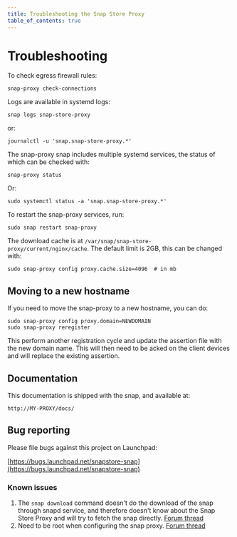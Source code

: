 ```yaml
---
title: Troubleshooting the Snap Store Proxy
table_of_contents: true
---
```


# Troubleshooting

To check egress firewall rules:

    snap-proxy check-connections

Logs are available in systemd logs:

    snap logs snap-store-proxy

or:

    journalctl -u 'snap.snap-store-proxy.*'


The snap-proxy snap includes multiple systemd services, the status of
which can be checked with:

    snap-proxy status

Or:

    sudo systemctl status -a 'snap.snap-store-proxy.*'

To restart the snap-proxy services, run:

    sudo snap restart snap-proxy

The download cache is at `/var/snap/snap-store-proxy/current/nginx/cache`.
The default limit is 2GB, this can be changed with:

    sudo snap-proxy config proxy.cache.size=4096  # in mb

## Moving to a new hostname

If you need to move the snap-proxy to a new hostname, you can do:

    sudo snap-proxy config proxy.domain=NEWDOMAIN
    sudo snap-proxy reregister

This perform another registration cycle and update the assertion file
with the new domain name.
This will then need to be acked on the client devices and will replace
the existing assertion.

## Documentation

This documentation is shipped with the snap, and available at:

    http://MY-PROXY/docs/

## Bug reporting

Please file bugs against this project on Launchpad:

[https://bugs.launchpad.net/snapstore-snap](https://bugs.launchpad.net/snapstore-snap)


### Known issues

1. The `snap download` command doesn't do the download of the snap through
   snapd service, and therefore doesn't know about the Snap Store Proxy
   and will try to fetch the snap directly. [Forum
   thread](https://forum.snapcraft.io/t/improvements-in-snap-download/1422)
2. Need to be root when configuring the snap proxy.
   [Forum thread](https://forum.snapcraft.io/t/should-snapctl-set-in-apps-trigger-the-configure-hook/2032/7)
